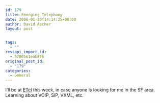 ```yaml
---
id: 179
title: Emerging Telephony
date: 2006-01-23T14:14:25+00:00
author: David Ascher
layout: post


tags:
  - ""
restapi_import_id:
  - 5780561eab8f6
original_post_id:
  - "179"
categories:
  - General
---
```

I&#8217;ll be at [ETel](http://conferences.oreillynet.com/etel2006/) this week, in case anyone is looking for me in the SF area.&nbsp; Learning about VOIP, SIP, VXML, etc.